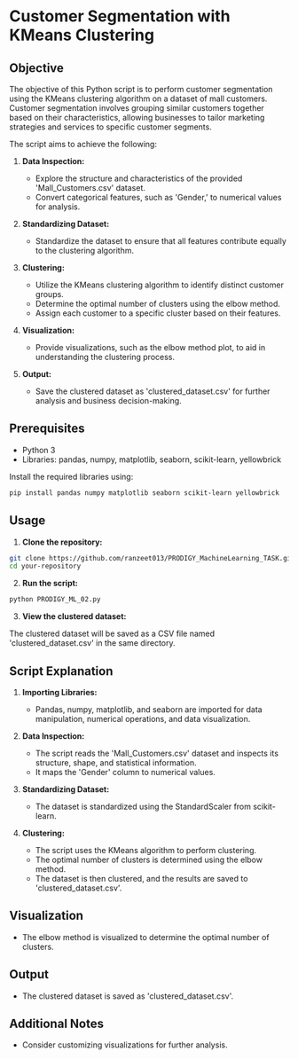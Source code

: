 
# Customer Segmentation with KMeans Clustering

## Objective

The objective of this Python script is to perform customer segmentation using the KMeans clustering algorithm on a dataset of mall customers. Customer segmentation involves grouping similar customers together based on their characteristics, allowing businesses to tailor marketing strategies and services to specific customer segments.

The script aims to achieve the following:

1. **Data Inspection:**
   - Explore the structure and characteristics of the provided 'Mall_Customers.csv' dataset.
   - Convert categorical features, such as 'Gender,' to numerical values for analysis.

2. **Standardizing Dataset:**
   - Standardize the dataset to ensure that all features contribute equally to the clustering algorithm.

3. **Clustering:**
   - Utilize the KMeans clustering algorithm to identify distinct customer groups.
   - Determine the optimal number of clusters using the elbow method.
   - Assign each customer to a specific cluster based on their features.

4. **Visualization:**
   - Provide visualizations, such as the elbow method plot, to aid in understanding the clustering process.

5. **Output:**
   - Save the clustered dataset as 'clustered_dataset.csv' for further analysis and business decision-making.

## Prerequisites

- Python 3
- Libraries: pandas, numpy, matplotlib, seaborn, scikit-learn, yellowbrick

Install the required libraries using:

```bash
pip install pandas numpy matplotlib seaborn scikit-learn yellowbrick
```

## Usage

1. **Clone the repository:**

```bash
git clone https://github.com/ranzeet013/PRODIGY_MachineLearning_TASK.git
cd your-repository
```

2. **Run the script:**

```bash
python PRODIGY_ML_02.py
```

3. **View the clustered dataset:**

The clustered dataset will be saved as a CSV file named 'clustered_dataset.csv' in the same directory.

## Script Explanation

1. **Importing Libraries:**
   - Pandas, numpy, matplotlib, and seaborn are imported for data manipulation, numerical operations, and data visualization.

2. **Data Inspection:**
   - The script reads the 'Mall_Customers.csv' dataset and inspects its structure, shape, and statistical information.
   - It maps the 'Gender' column to numerical values.

3. **Standardizing Dataset:**
   - The dataset is standardized using the StandardScaler from scikit-learn.

4. **Clustering:**
   - The script uses the KMeans algorithm to perform clustering.
   - The optimal number of clusters is determined using the elbow method.
   - The dataset is then clustered, and the results are saved to 'clustered_dataset.csv'.

## Visualization

- The elbow method is visualized to determine the optimal number of clusters.

## Output

- The clustered dataset is saved as 'clustered_dataset.csv'.

## Additional Notes

- Consider customizing visualizations for further analysis.
